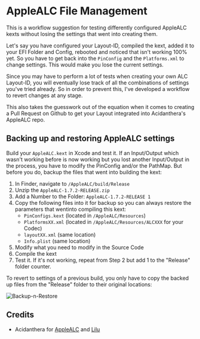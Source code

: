 # AppleALC File Management
This is a workflow suggestion for testing differently configured AppleALC kexts without losing the settings that went into creating them. 

Let's say you have configured your Layout-ID, compiled the kext, added it to your EFI Folder and Config, rebooted and noticed that isn't working 100% yet. So you have to get back into the `PinConfig` and the `Platforms.xml` to change settings. This would make you lose the current settings.

Since you may have to perform a lot of tests when creating your own ALC Layout-ID, you will eventually lose track of all the combinations of settings you've tried already. So in order to prevent this, I've developed a workflow to revert changes at any stage.

This also takes the guesswork out of the equation when it comes to creating a Pull Request on Github to get your Layout integrated into Acidanthera's AppleALC repo.

## Backing up and restoring AppleALC settings
Build your `AppleALC.kext` in Xcode and test it. If an Input/Output which wasn't working before is now working but you lost another Input/Output in the process, you have to modify the PinConfig and/or the PathMap. But before you do, backup the files that went into building the kext:

1. In Finder, navigate to `/AppleALC/build/Release`
2. Unzip the `AppleALC-1.7.2-RELEASE.zip` 
3. Add a Number to the Folder: `AppleALC-1.7.2-RELEASE 1`
4. Copy the following files into it for backup so you can always restore the parameters that wentinto compiling this kext:
	- `PinConfigs.kext` (located in `/AppleALC/Resources`)
	- `PlatformsXX.xml` (located in `/AppleALC/Resources/ALCXXX` for your Codec)
	- `layoutXX.xml` (same location)
	- `Info.plist` (same location)
5. Modify what you need to modify in the Source Code
6. Compile the kext
7. Test it. If it's not working, repeat from Step 2 but add 1 to the "Release" folder counter.

To revert to settings of a previous build, you only have to copy the backed up files from the "Release" folder to their original locations: 

![Backup-n-Restore](https://user-images.githubusercontent.com/76865553/172054278-8b98ab30-97a6-4a64-b705-d560b11f13c0.png)

## Credits
- Acidanthera for [AppleALC](https://github.com/acidanthera/AppleALC) and [Lilu](https://github.com/acidanthera/Lilu)
